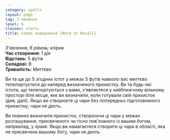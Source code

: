 ```yaml
---
category: spells
layout: page
tag: З'явлення
level: 6
classes: cleric
title: Слово повернення [Word of Recall]
---
```


_З'явлення, 6 рівень; клірик_    
**Час створення:** 1 дія    
**Відстань:** 5 футів    
**Складові:** В    
**Тривалість:** Миттєво    

Ви та ще до 5 згодних істот у межах 5 футів навколо вас миттєво телепортуєтеся до наперед визначеного прихистку. Ви та будь-які істоти, що телепортуються з вами, з'являєтеся у найближчому вільному просторі біля місця, яке ви визначили, коли готували свій прихисток (див. далі). Якщо ви створюєте ці чари без попередньо підготовленого прихистку, чари не діють.    

Ви повинні визначити прихисток, створюючи ці чари у межах розташування, присвяченого чи тісно пов'язаного із вашим богом, наприклад, у храмі. Якщо ви намагаєтеся створити ці чари в області, яка не присвячена вашому богу, чари не діють.
